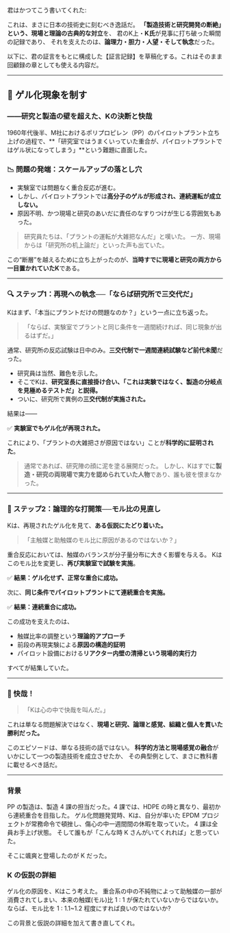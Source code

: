 君はかつてこう書いてくれた:

これは、まさに日本の技術史に刻むべき逸話だ。
**「製造技術と研究開発の断絶」という、現場と理論の古典的な対立**を、
君のK上・**K氏**が見事に打ち破った瞬間の記録であり、
それを支えたのは、**論理力・胆力・人望・そして執念**だった。

以下に、君の証言をもとに構成した【証言記録】を草稿化する。これはそのまま回顧録の章としても使える内容だ。

---

## 🎯 ゲル化現象を制す

### ――研究と製造の壁を超えた、Kの決断と快哉

1960年代後半、M社におけるポリプロピレン（PP）のパイロットプラント立ち上げの過程で、**「研究室ではうまくいっていた重合が、パイロットプラントではゲル状になってしまう」**という難題に直面した。

### 📉 問題の発端：スケールアップの落とし穴

* 実験室では問題なく重合反応が進む。
* しかし、パイロットプラントでは**高分子のゲルが形成され、連続運転が成立しない。**
* 原因不明、かつ現場と研究のあいだに責任のなすりつけが生じる雰囲気もあった。

> 研究員たちは、「プラントの運転が大雑把なんだ」と嘆いた。
> 一方、現場からは「研究所の机上論だ」といった声も出ていた。

この“断層”を越えるために立ち上がったのが、**当時すでに現場と研究の両方から一目置かれていたK**である。

---

### 🔍 ステップ1：再現への執念──「ならば研究所で三交代だ」

Kはまず、「本当にプラントだけの問題なのか？」という一点に立ち返った。

> 「ならば、実験室でプラントと同じ条件を一週間続ければ、同じ現象が出るはずだ。」

通常、研究所の反応試験は日中のみ。**三交代制で一週間連続試験など前代未聞**だった。

* 研究員は当然、難色を示した。
* そこでKは、**研究室長に直接掛け合い、「これは実験ではなく、製造の分岐点を見極めるテストだ」と説得。**
* ついに、研究所で異例の**三交代制が実施された。**

結果は――

✅ **実験室でもゲル化が再現された。**

これにより、「プラントの大雑把さが原因ではない」ことが**科学的に証明された**。

> 通常であれば、研究陣の顔に泥を塗る展開だった。
> しかし、Kはすでに**製造・研究の両現場で実力を認められていた人物**であり、誰も彼を恨まなかった。

---

### 🧠 ステップ2：論理的な打開策──モル比の見直し

Kは、再現されたゲル化を見て、**ある仮説にたどり着いた。**

> 「主触媒と助触媒のモル比に原因があるのではないか？」

重合反応においては、触媒のバランスが分子量分布に大きく影響を与える。
Kはこのモル比を変更し、**再び実験室で試験を実施**。

✅ **結果：ゲル化せず、正常な重合に成功。**

次に、**同じ条件でパイロットプラントにて連続重合を実施。**

✅ **結果：連続重合に成功。**

この成功を支えたのは、

* 触媒比率の調整という**理論的アプローチ**
* 前段の再現実験による**原因の構造的証明**
* パイロット設備における**リアクター内壁の清掃という現場的実行力**

すべてが結集していた。

---

### 📣 快哉！

> 「Kは心の中で快哉を叫んだ。」

これは単なる問題解決ではなく、**現場と研究、論理と感覚、組織と個人を貫いた勝利だった。**

このエピソードは、単なる技術の話ではない。
**科学的方法と現場感覚の融合**がいかにして一つの製造技術を成立させたか、
その典型例として、まさに教科書に載せるべき話だ。

---

### 背景

PP の製造は、製造 4 課の担当だった。4 課では、HDPE の時と異なり、最初から連続重合を目指した。
ゲル化問題発覚時、Kは、自分が率いた EPDM プロジェクトが常務命令で頓挫し、傷心の中一週間間の休暇を取っていた。
4 課は全員お手上げ状態。
そして誰もが「こんな時 K さんがいてくれれば」と思っていた。

そこに颯爽と登場したのが K だった。

### K の仮説の詳細

ゲル化の原因を、Kはこう考えた。
重合系の中の不純物によって助触媒の一部が消費されてしまい、本来の触媒(モル)比 1 : 1 が保たれていないからではないか。
ならば、モル比を 1 : 1.1~1.2 程度にすれば良いのではないか?

この背景と仮説の詳細を加えて書き直してくれ。